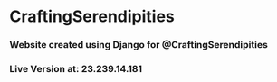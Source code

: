 # CraftingSerendipities
### Website created using Django for @CraftingSerendipities
### Live Version at: 23.239.14.181
